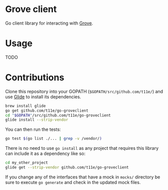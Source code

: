 # Grove client

Go client library for interacting with [Grove](https://github.com/t11e/grove).

# Usage

TODO

# Contributions

Clone this repository into your GOPATH (`$GOPATH/src/github.com/t11e/`)
and use [Glide](https://github.com/Masterminds/glide) to install its dependencies.

```sh
brew install glide
go get github.com/t11e/go-groveclient
cd "$GOPATH"/src/github.com/t11e/go-groveclient
glide install --strip-vendor
```

You can then run the tests:

```sh
go test $(go list ./... | grep -v /vendor/)
```

There is no need to use `go install` as any project that requires this library
can include it as a dependency like so:

```sh
cd my_other_project
glide get --strip-vendor github.com/t11e/go-groveclient
```

If you change any of the interfaces that have a mock in `mocks/` directory be sure to execute
`go generate` and check in the updated mock files.
